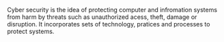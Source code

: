 
Cyber security is the idea of protecting computer and infromation systems from harm by threats such as unauthorized acess, theft, damage or disruption. It incorporates sets of technology, pratices and processes to protect systems.
